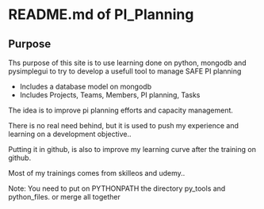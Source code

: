 # README.md of PI_Planning

## Purpose
Ths purpose of this site is to use learning done on python, mongodb and pysimplegui to try to develop a usefull tool to manage SAFE PI planning
- Includes a database model on mongodb
- Includes Projects, Teams, Members, PI planning, Tasks

The idea is to improve pi planning efforts and capacity management.

There is no real need behind, but it is used to push my experience and learning on a development objective..

Putting it in github, is also to improve my learning curve after the training on github.

Most of my trainings comes from skilleos and udemy..

Note: You need to put on PYTHONPATH the directory py_tools and python_files. or merge all together
